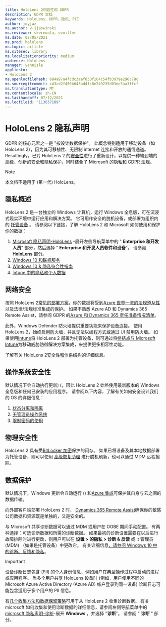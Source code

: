 ```yaml
---
title: HoloLens 2相容性和 GDPR
description: GDPR 文档
keywords: HoloLens、GDPR、隐私、PII
author: joyjaz
ms.author: v-jjaswinski
ms.reviewer: skerewala, evmiller
ms.date: 02/05/2021
ms.prod: hololens
ms.topic: article
ms.sitesec: library
ms.localizationpriority: medium
audience: HoloLens
manager: yannisle
appliesto:
- HoloLens 2
ms.openlocfilehash: 684a97a4fcdc3aaf830f164c54fb3079e296c78c
ms.sourcegitcommit: c43cd2f450b643ad4fc8e749235d03ec5aa3ffcf
ms.translationtype: MT
ms.contentlocale: zh-CN
ms.lasthandoff: 07/12/2021
ms.locfileid: "113637109"
---
```

# <a name="hololens-2-privacy-statement"></a>HoloLens 2 隐私声明

GDPR 的核心元素之一是 "按设计数据保护"。 此概念特别适用于移动设备（如 HoloLens 2），因为其可移植性、无限制 internet 连接和开放的通信通道。 Resultingly，已对 HoloLens 2 的[安全性](/hololens/security-architecture)进行了重新设计，以提供一种端到端的高级、创新的安全和隐私保护，同时结合了 Microsoft 的[隐私和 GDPR 法规](https://privacy.microsoft.com/)。

 >[!NOTE]
> 本文档不适用于 (第一代) HoloLens。

## <a name="privacy-overview"></a>隐私概述

HoloLens 2 是一台独立的 Windows 计算机，运行 Windows 全息版，可在沉浸式现实环境中运行应用和解决方案。 它可用作安全的脱机设备，或部署为组织内的 [托管设备](/mem/intune/fundamentals/windows-holographic-for-business) 。 请参阅以下链接，了解 HoloLens 2 和 Microsoft 如何使用和保护你的数据：

1. [Microsoft 隐私声明-HoloLens](https://privacy.microsoft.com/privacystatement) -展开左侧导航菜单中的 " **Enterprise 和开发人员**" 部分，然后选择 " **Enterprise 和开发人员软件和设备**"。 请参阅 **HoloLens** 部分。
2. [Windows 10 和联机服务](https://privacy.microsoft.com/windows10privacy)
3. [Windows 10 & 隐私符合性指南](/windows/privacy/windows-10-and-privacy-compliance)
4. [Intune 中的隐私和个人数据](/mem/intune/protect/privacy-personal-data)

## <a name="network-security"></a>网络安全
按照 HoloLens 2[常见的部署方案](/hololens/common-scenarios)，你的数据将受到[Azure 世界一流的法规遵从性](/azure/compliance/)以及法律/法规标准集成的保护。 如果不熟悉 Azure AD 和 Dynamics 365 Remote Assist，请参阅 GDPR 的[Azure 和 Dynamics 365 责任准备情况清单](/compliance/regulatory/gdpr-arc-azure-dynamics)。

此外，Windows Defender 防火墙提供重要功能来保护设备连接。 使用 HoloLens 2，始终启用防火墙，并且无法以编程方式或通过 UI 禁用防火墙。 如果使用[Intune](/mem/intune/protect/device-compliance-get-started)将 HoloLens 2 部署为托管设备，则可通过将[终结点与 Microsoft Intune](/mem/intune/protect/advanced-threat-protection)为移动威胁防御解决方案集成，来提供更多相容性功能。

了解有关 HoloLens 2[安全性和体系结构](/hololens/security-architecture)的详细信息。

## <a name="os-security"></a>操作系统安全性
默认情况下会自动执行更新)  (，因此 HoloLens 2 始终使用最新版本的 Windows 全息版和任何已安装的应用程序。 请参阅以下内容，了解有关如何安全设计我们的 OS 的详细信息：

1. [状态分离和隔离](/hololens/security-state-separation-isolation)
1. [无管理员操作系统](/hololens/security-adminless-os)
1. [限制密码的使用](/hololens/security-limiting-password-use)

## <a name="physical-security"></a>物理安全性
HoloLens 2 具有受[BitLocker 加密](/hololens/security-encryption-data-protection)保护的闪存。 如果已将设备及其本地数据部署为托管设备，则可以使用 [高级恢复助理](https://www.microsoft.com/p/advanced-recovery-companion/9p74z35sfrs8#activetab=pivot:overviewtab) 进行脱机刷新，也可以通过 MDM 远程擦除。

## <a name="data-protection"></a>数据保护
默认情况下，Windows 更新会自动运行 () 和[Azure 集成](/hololens/security-encryption-data-protection#Azure-integration)可保护其自身与云之间的数据传输。

向外部客户端部署 HoloLens 2 时， [Dynamics 365 Remote Assist](/hololens/hololens2-deployment-guide)确保你的敏感公司数据和资源既是单独的，又是安全的。

与 Microsoft 共享诊断数据可以通过 MDM 或用户在 OOBE 期间手动配置。 有两种选择：可选诊断数据和所需的诊断数据。 如果最初的诊断设置需要在以后进行故障排除时进行更改，则用户可以在 **设置 > 的隐私 > 诊断 & 反馈** 或 it 管理员 (MDM) （如果是托管设备）中更改它。 有关详细信息[，请参阅 Windows 10 中的诊断、反馈和隐私](https://support.microsoft.com/windows/diagnostics-feedback-and-privacy-in-windows-10-28808a2b-a31b-dd73-dcd3-4559a5199319)。

> [!Important]
> 设备诊断日志包含 (PII) 的个人身份信息，例如用户在典型操作过程中启动的进程或应用程序。 当多个用户共享 HoloLens 设备时 (例如，用户使用不同的 Microsoft Azure Active Directory (Azure AD) 帐户登录到同一设备) 诊断日志可能包含适用于多个用户的 PII 信息。

有[几个收集方法和数据保留策略](/hololens/hololens-diagnostic-logs)可用于从 HoloLens 2 收集诊断数据。  有关 microsoft 如何收集和使用诊断数据的详细信息，请参阅左侧导航菜单中的 [microsoft 隐私声明-诊断](https://privacy.microsoft.com/privacystatement)-展开 **Windows** ，并选择 "**诊断**"。 请参阅 " **诊断** " 部分。
